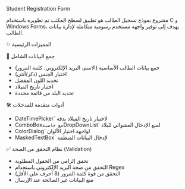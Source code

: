 Student Registration Form

مشروع نموذج تسجيل الطالب هو تطبيق لسطح المكتب تم تطويره باستخدام C و Windows Forms، يهدف إلى توفير واجهة مستخدم رسومية متكاملة لإدارة بيانات الطالب.

 ✨ المميزات الرئيسية

 📝 جمع البيانات الشامل
- جمع بيانات الطالب الأساسية (الاسم، البريد الإلكتروني، كلمة المرور)
- اختيار الجنس (ذكر/أنثى)
- تحديد اللون المفضل
- اختيار تاريخ الميلاد
- تحديد البلد من قائمة محددة

 🛠️ أدوات متقدمة للمدخلات
- DateTimePicker` لاختيار تاريخ الميلاد بدقة
- ComboBox` مع خاصية `DropDownList` لمنع الإدخال العشوائي للبلاد
- ColorDialog` لواجهة اختيار الألوان
- MaskedTextBox` لإدخال البيانات المنظمة

 ✅ نظام التحقق من الصحة (Validation)
- تحقق إلزامي من الحقول المطلوبة
- التحقق من صحة البريد الإلكتروني باستخدام Regex
- التحقق من قوة كلمة المرور (8 أحرف على الأقل)
- منع البيانات غير الصالحة عند الإرسال
